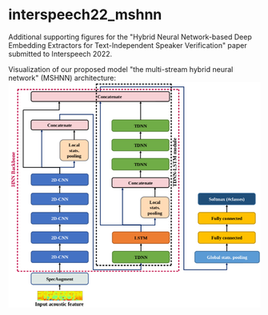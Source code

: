 # interspeech22_mshnn

Additional supporting figures for the "Hybrid Neural Network-based Deep Embedding Extractors for Text-Independent Speaker Verification" paper submitted to Interspeech 2022.

Visualization of our proposed model "the multi-stream hybrid neural network" (MSHNN) architecture: ![](/hnn2.png)
